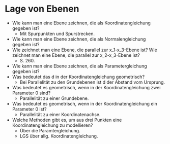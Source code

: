 # Lage von Ebenen

* Wie kann man eine Ebene zeichnen, die als Koordinatengleichung gegeben ist?
   + Mit Spurpunkten und Spurstrecken. <!-- .element: class="fragment" -->
* Wie kann man eine Ebene zeichnen, die als Normalengleichung gegeben ist?
* Wie zeichnet man eine Ebene, die parallel zur x_1-x_3-Ebene ist? Wie zeichnet man eine Ebene, die parallel zur x_2-x_3-Ebene ist?
	* S. 260.  <!-- .element: class="fragment" -->
* Wie kann man eine Ebene zeichnen, die als Parametergleichung gegeben ist?
* Was bedeutet das d in der Koordinatengleichung geometrisch?
	* Bei Parallelität zu den Grundebenen ist d der Abstand vom Ursprung.  <!-- .element: class="fragment" -->
* Was bedeutet es geometrisch, wenn in der Koordinatengleichung zwei Parameter 0 sind?
	* Parallelität zu einer Grundebene.  <!-- .element: class="fragment" -->
* Was bedeutet es geometrisch, wenn in der Koordinatengleichung ein Parameter 0 ist?
	* Parallelität zu einer Koordinatenachse.  <!-- .element: class="fragment" -->
* Welche Methoden gibt es, um aus drei Punkten eine Koordinatengleichung zu modellieren?
	* Über die Paramtergleichung. <!-- .element: class="fragment" -->
	* LGS über allg. Koordinatengleichung. <!-- .element: class="fragment" -->
